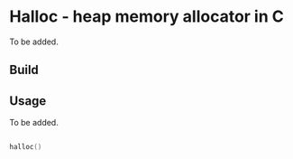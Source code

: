 # Halloc - heap memory allocator in C #

To be added.

## Build ##



## Usage ##

To be added.

```C

halloc()

```

